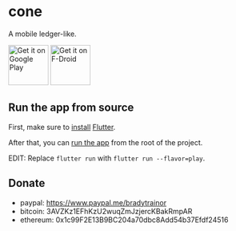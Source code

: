 # cone

A mobile ledger-like.

[<img src="https://play.google.com/intl/en_us/badges/images/generic/en_badge_web_generic.png"
     alt="Get it on Google Play"
     height="80">](https://play.google.com/store/apps/details?id=info.tangential.cone)
[<img src="https://f-droid.org/badge/get-it-on.png"
     alt="Get it on F-Droid"
     height="80">](https://f-droid.org/packages/info.tangential.cone/)

## Run the app from source

First, make sure to
[install](https://flutter.dev/docs/get-started/install)
[Flutter](https://flutter.dev/).

After that, you can [run the
app](https://flutter.dev/docs/get-started/test-drive?tab=terminal#run-the-app-2)
from the root of the project.

EDIT: Replace `flutter run` with `flutter run --flavor=play`.

## Donate

- paypal: https://www.paypal.me/bradytrainor
- bitcoin: 3AVZKz1EFhKzU2wuqZmJzjercKBakRmpAR
- ethereum: 0x1c99F2E13B9BC204a70dbc8Add54b37Efdf24516
